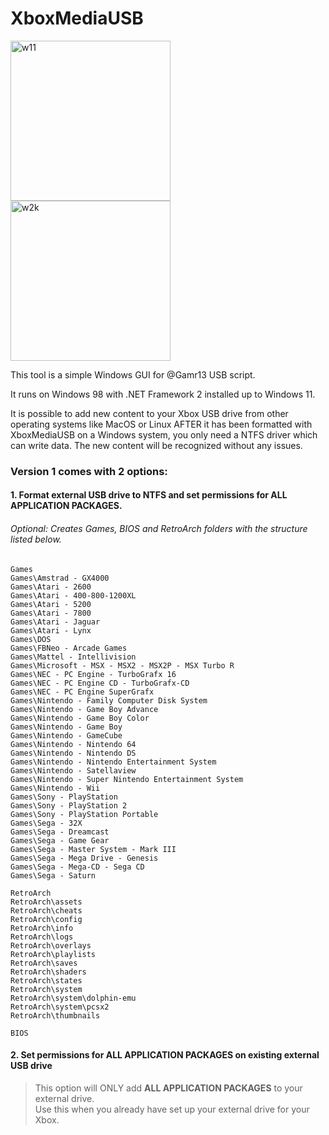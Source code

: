 # XboxMediaUSB

<img width="256" alt="w11" src="https://user-images.githubusercontent.com/84620/196041768-b9ecbc36-1c31-4abf-ad04-efb86bb41f78.png"> <img width="256" alt="w2k" src="https://user-images.githubusercontent.com/84620/196042058-62b5c622-3ffd-46af-9fc3-ac62d31155c5.png">

This tool is a simple Windows GUI for @Gamr13 USB script.

It runs on Windows 98 with .NET Framework 2 installed up to Windows 11.

It is possible to add new content to your Xbox USB drive from other operating systems like MacOS or Linux AFTER it has been formatted with XboxMediaUSB on a Windows system, you only need a NTFS driver which can write data. The new content will be recognized without any issues.

### Version 1 comes with 2 options:
#### 1. Format external USB drive to NTFS and set permissions for ALL APPLICATION PACKAGES.

###### Optional: Creates Games, BIOS and RetroArch folders with the structure listed below.
```
Games
Games\Amstrad - GX4000
Games\Atari - 2600
Games\Atari - 400-800-1200XL
Games\Atari - 5200
Games\Atari - 7800
Games\Atari - Jaguar
Games\Atari - Lynx
Games\DOS
Games\FBNeo - Arcade Games
Games\Mattel - Intellivision
Games\Microsoft - MSX - MSX2 - MSX2P - MSX Turbo R
Games\NEC - PC Engine - TurboGrafx 16
Games\NEC - PC Engine CD - TurboGrafx-CD
Games\NEC - PC Engine SuperGrafx
Games\Nintendo - Family Computer Disk System
Games\Nintendo - Game Boy Advance
Games\Nintendo - Game Boy Color
Games\Nintendo - Game Boy
Games\Nintendo - GameCube
Games\Nintendo - Nintendo 64
Games\Nintendo - Nintendo DS
Games\Nintendo - Nintendo Entertainment System
Games\Nintendo - Satellaview
Games\Nintendo - Super Nintendo Entertainment System
Games\Nintendo - Wii
Games\Sony - PlayStation
Games\Sony - PlayStation 2
Games\Sony - PlayStation Portable
Games\Sega - 32X
Games\Sega - Dreamcast
Games\Sega - Game Gear
Games\Sega - Master System - Mark III
Games\Sega - Mega Drive - Genesis
Games\Sega - Mega-CD - Sega CD
Games\Sega - Saturn

RetroArch
RetroArch\assets
RetroArch\cheats
RetroArch\config
RetroArch\info
RetroArch\logs
RetroArch\overlays
RetroArch\playlists
RetroArch\saves
RetroArch\shaders
RetroArch\states
RetroArch\system
RetroArch\system\dolphin-emu
RetroArch\system\pcsx2
RetroArch\thumbnails

BIOS
```

#### 2. Set permissions for ALL APPLICATION PACKAGES on existing external USB drive
> This option will ONLY add **ALL APPLICATION PACKAGES** to your external drive.<br/>
> Use this when you already have set up your external drive for your Xbox.
